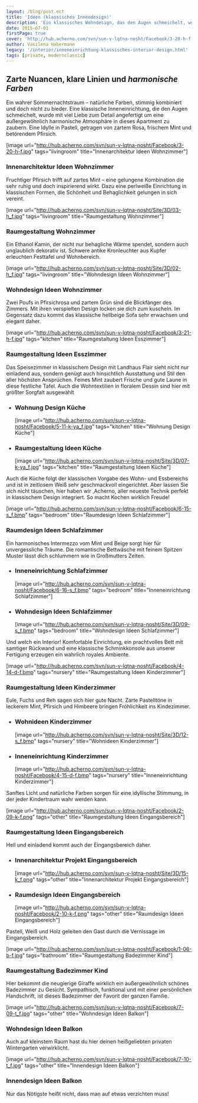 ```yaml
---
layout: /blog/post.ect
title: 'Ideen (klassisches Innendesign)'
description: 'Ein klassisches Wohndesign, das den Augen schmeichelt, wurde mit viel Liebe zum Detail ausgewählt um eine außergewöhnlich harmonische Atmosphäre in dieses Apartment zu zaubern. Eine Idylle in Pastell, getragen von zartem Rosa, frischem Mint und betörendem Pfirsich.'
date: 2015-07-01
firstPage: true
cover: 'http://hub.acherno.com/svn/sun-v-lqtna-nosht/Facebook/3-20-h-f.jpg'
author: Vasilena Habermann
legacy: '/interior/inneneinrichtung-klassisches-interior-design.html'
tags: [private, modernclassic]
---
```

## Zarte Nuancen, klare Linien und *harmonische Farben*
Ein wahrer Sommernachtstraum – natürliche Farben, stimmig kombiniert und doch nicht zu bieder. Eine klassische Inneneinrichtung, die den Augen schmeichelt, wurde mit viel Liebe zum Detail angefertigt um eine außergewöhnlich harmonische Atmosphäre in dieses Apartment zu zaubern. Eine Idylle in Pastell, getragen von zartem Rosa, frischem Mint und betörendem Pfirsich.

[image url="http://hub.acherno.com/svn/sun-v-lqtna-nosht/Facebook/3-20-h-f.jpg" tags="livingroom" title="Innenarchitektur Ideen Wohnzimmer"]
### Innenarchitektur Ideen **Wohnzimmer**

Fruchtiger Pfirsich trifft auf zartes Mint – eine gelungene Kombination die sehr ruhig und doch inspirierend wirkt. Dazu eine perlweiße Einrichtung in klassischen Formen, die Schönheit und Behaglichkeit gelungen in sich vereint.

[image url="http://hub.acherno.com/svn/sun-v-lqtna-nosht/Site/3D/03-h_f.jpg" tags="livingroom" title="Raumgestaltung Wohnzimmer"]
### Raumgestaltung **Wohnzimmer**

Ein Ethanol Kamin, der nicht nur  behagliche Wärme spendet, sondern auch unglaublich dekorativ ist. Schwere antike Kronleuchter aus Kupfer erleuchten Festtafel und Wohnbereich.

[image url="http://hub.acherno.com/svn/sun-v-lqtna-nosht/Site/3D/02-h_f.jpg" tags="livingroom" title="Wohndesign Ideen Wohnzimmer"]
### Wohndesign Ideen **Wohnzimmer**

Zwei Poufs in Pfirsichrosa und zartem Grün sind die Blickfänger des Zimmers. Mit ihren verspielten Design locken sie dich zum kuscheln. 
Im Gegensatz dazu kommt das klassische hellbeige Sofa  sehr erwachsen  und elegant daher.

[image url="http://hub.acherno.com/svn/sun-v-lqtna-nosht/Facebook/3-21-h-f.jpg" tags="kitchen" title="Raumgestaltung Ideen Esszimmer"]
### Raumgestaltung Ideen **Esszimmer**
   
Das Speisezimmer in klassischem Design mit Landhaus Flair sieht nicht nur einladend aus, sondern genügt auch hinsichtlich Ausstattung und Stil den aller höchsten Ansprüchen. Feines Mint zaubert Frische und gute Laune in diese festliche Tafel.  Auch die Wohntextilien in floralem Dessin sind hier mit größter Sorgfalt ausgewählt

-   ### Wohnung Design **Küche**
    [image url="http://hub.acherno.com/svn/sun-v-lqtna-nosht/Facebook/5-11-k-ya_f.jpg" tags="kitchen" title="Wohnung Design Küche"]
-   ### Raumgestaltung Ideen **Küche**
    [image url="http://hub.acherno.com/svn/sun-v-lqtna-nosht/Site/3D/07-k-ya_f.jpg" tags="kitchen" title="Raumgestaltung Ideen Küche"]

Auch die Küche folgt der klassischen Vorgabe des Wohn- und Essbereichs und ist in zeitlosem Weiß sehr geschmackvoll eingerichtet. Aber lassen Sie sich nicht täuschen, hier haben wir ,Acherno, aller neueste Technik perfekt in klassischem Design integriert.  So macht Kochen wirklich Freude!

[image url="http://hub.acherno.com/svn/sun-v-lqtna-nosht/Facebook/6-15-s_f.bmp" tags="bedroom" title="Raumdesign Ideen Schlafzimmer"]
### Raumdesign Ideen **Schlafzimmer**

Ein harmonisches Intermezzo vom Mint und Beige sorgt hier für unvergessliche Träume. Die romantische Bettwäsche mit feinem Spitzen Muster lässt dich schlummern wie in Großmutters Zeiten.

-   ### Inneneinrichtung **Schlafzimmer**
    [image url="http://hub.acherno.com/svn/sun-v-lqtna-nosht/Facebook/6-16-s_f.bmp" tags="bedroom" title="Inneneinrichtung Schlafzimmer"]
-   ### Wohndesign Ideen **Schlafzimmer**
    [image url="http://hub.acherno.com/svn/sun-v-lqtna-nosht/Site/3D/09-s_f.bmp" tags="bedroom" title="Wohndesign Ideen Schlafzimmer"]

Und welch ein Interior!  Komfortable Einrichtung, ein prachtvolles Bett mit samtiger Rückwand und eine klassische Schminkkonsole aus unserer Fertigung erzeugen ein wahrlich royales Ambiente.

[image url="http://hub.acherno.com/svn/sun-v-lqtna-nosht/Facebook/4-14-d-f.bmp" tags="nursery" title="Raumgestaltung Ideen Kinderzimmer"]
### Raumgestaltung Ideen **Kinderzimmer**

Eule, Fuchs und Reh sagen sich hier gute Nacht.  Zarte Pastelltöne in leckerem Mint, Pfirsich und Himbeere bringen Fröhlichkeit ins Kindezimmer.

-   ### Wohnideen **Kinderzimmer**
    [image url="http://hub.acherno.com/svn/sun-v-lqtna-nosht/Site/3D/12-s_f.bmp" tags="nursery" title="Wohnideen Kinderzimmer"]
-   ### Inneneinrichtung **Kinderzimmer**
    [image url="http://hub.acherno.com/svn/sun-v-lqtna-nosht/Facebook/4-15-d-f.bmp" tags="nursery" title="Inneneinrichtung Kinderzimmer"]

Sanftes Licht und natürliche Farben sorgen für eine idyllische Stimmung, in der jeder Kindertraum wahr werden kann.

[image url="http://hub.acherno.com/svn/sun-v-lqtna-nosht/Facebook/2-09-k-f.png" tags="other" title="Raumgestaltung Ideen Eingangsbereich"]
### Raumgestaltung Ideen **Eingangsbereich**

Hell und einladend kommt auch der Eingangsbereich daher. 

-   ### Innenarchitektur Projekt **Eingangsbereich**
    [image url="http://hub.acherno.com/svn/sun-v-lqtna-nosht/Site/3D/15-k_f.png" tags="other" title="Innenarchitektur Projekt Eingangsbereich"]
-   ### Raumdesign Ideen **Eingangsbereich**
    [image url="http://hub.acherno.com/svn/sun-v-lqtna-nosht/Facebook/2-10-k-f.png" tags="other" title="Raumdesign Ideen Eingangsbereich"]

Pastell, Weiß und Holz geleiten den Gast durch die Vernissage im Eingangsbereich. 

[image url="http://hub.acherno.com/svn/sun-v-lqtna-nosht/Facebook/1-06-b-f.jpg" tags="bathroom" title="Raumgestaltung Badezimmer Kind"]
### Raumgestaltung **Badezimmer Kind**

Hier bekommt die neugierige Giraffe wirklich ein außergewöhnlich schönes Badezimmer zu Gesicht. Sympathisch, funktional und mit einer persönlichen Handschrift, ist dieses Badezimmer der Favorit der ganzen Familie.

[image url="http://hub.acherno.com/svn/sun-v-lqtna-nosht/Facebook/7-09-t_f.jpg" tags="other" title="Wohndesign Ideen Balkon"]
### Wohndesign Ideen **Balkon**

Auch auf kleinstem Raum hast du hier deinen heißgeliebten privaten Wintergarten verwirklicht.

[image url="http://hub.acherno.com/svn/sun-v-lqtna-nosht/Facebook/7-10-t_f.jpg" tags="other" title="Innendesign Ideen Balkon"]
### Innendesign Ideen **Balkon**

Nur das Nötigste heißt nicht, dass man auf etwas verzichten muss!